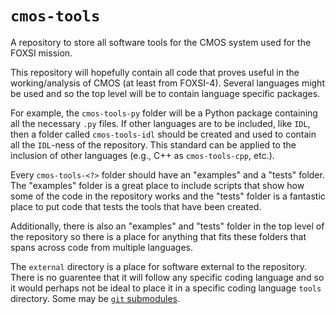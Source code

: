 # `cmos-tools`

A repository to store all software tools for the CMOS system used for the FOXSI mission.

This repository will hopefully contain all code that proves useful in the working/analysis of CMOS (at least from FOXSI-4). Several languages might be used and so the top level will be to contain language specific packages.

For example, the `cmos-tools-py` folder will be a Python package containing all the necessary `.py` files. If other languages are to be included, like `IDL`, then a folder called `cmos-tools-idl` should be created and used to contain all the `IDL`-ness of the repository. This standard can be applied to the inclusion of other languages (e.g., C++ as `cmos-tools-cpp`, etc.).

Every `cmos-tools-<?>` folder should have an "examples" and a "tests" folder. The "examples" folder is a great place to include scripts that show how some of the code in the repository works and the "tests" folder is a fantastic place to put code that tests the tools that have been created.

Additionally, there is also an "examples" and "tests" folder in the top level of the repository so there is a place for anything that fits these folders that spans across code from multiple languages.

The `external` directory is a place for software external to the repository. There is no guarentee that it will follow any specific coding language and so it would perhaps not be ideal to place it in a specific coding language `tools` directory. Some may be [`git` submodules](https://git-scm.com/book/en/v2/Git-Tools-Submodules).
